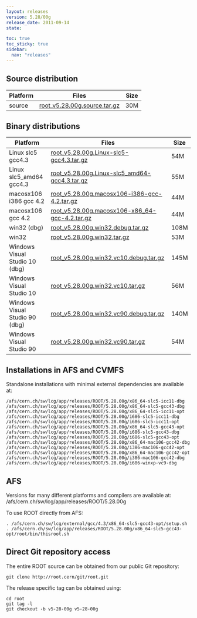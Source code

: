 ```yaml
---
layout: releases
version: 5.28/00g
release_date: 2011-09-14
state:

toc: true
toc_sticky: true
sidebar:
  nav: "releases"
---
```



## Source distribution

| Platform       | Files | Size |
|-----------|-------|-----|
| source | [root_v5.28.00g.source.tar.gz](https://root.cern/download/root_v5.28.00g.source.tar.gz) |  30M |


## Binary distributions

| Platform       | Files | Size |
|-----------|-------|-----|
| Linux slc5 gcc4.3 | [root_v5.28.00g.Linux-slc5-gcc4.3.tar.gz](https://root.cern/download/root_v5.28.00g.Linux-slc5-gcc4.3.tar.gz) |  54M |
| Linux slc5_amd64 gcc4.3 | [root_v5.28.00g.Linux-slc5_amd64-gcc4.3.tar.gz](https://root.cern/download/root_v5.28.00g.Linux-slc5_amd64-gcc4.3.tar.gz) |  55M |
| macosx106 i386 gcc 4.2 | [root_v5.28.00g.macosx106-i386-gcc-4.2.tar.gz](https://root.cern/download/root_v5.28.00g.macosx106-i386-gcc-4.2.tar.gz) |  44M |
| macosx106 gcc 4.2 | [root_v5.28.00g.macosx106-x86_64-gcc-4.2.tar.gz](https://root.cern/download/root_v5.28.00g.macosx106-x86_64-gcc-4.2.tar.gz) |  44M |
| win32 (dbg) | [root_v5.28.00g.win32.debug.tar.gz](https://root.cern/download/root_v5.28.00g.win32.debug.tar.gz) | 108M |
| win32 | [root_v5.28.00g.win32.tar.gz](https://root.cern/download/root_v5.28.00g.win32.tar.gz) |  53M |
| Windows Visual Studio 10 (dbg) | [root_v5.28.00g.win32.vc10.debug.tar.gz](https://root.cern/download/root_v5.28.00g.win32.vc10.debug.tar.gz) | 145M |
| Windows Visual Studio 10 | [root_v5.28.00g.win32.vc10.tar.gz](https://root.cern/download/root_v5.28.00g.win32.vc10.tar.gz) |  56M |
| Windows Visual Studio 90 (dbg) | [root_v5.28.00g.win32.vc90.debug.tar.gz](https://root.cern/download/root_v5.28.00g.win32.vc90.debug.tar.gz) | 140M |
| Windows Visual Studio 90 | [root_v5.28.00g.win32.vc90.tar.gz](https://root.cern/download/root_v5.28.00g.win32.vc90.tar.gz) |  54M |



## Installations in AFS and CVMFS
Standalone installations with minimal external dependencies are available at:
~~~
/afs/cern.ch/sw/lcg/app/releases/ROOT/5.28.00g/x86_64-slc5-icc11-dbg
/afs/cern.ch/sw/lcg/app/releases/ROOT/5.28.00g/x86_64-slc5-gcc43-dbg
/afs/cern.ch/sw/lcg/app/releases/ROOT/5.28.00g/x86_64-slc5-icc11-opt
/afs/cern.ch/sw/lcg/app/releases/ROOT/5.28.00g/i686-slc5-icc11-dbg
/afs/cern.ch/sw/lcg/app/releases/ROOT/5.28.00g/i686-slc5-icc11-opt
/afs/cern.ch/sw/lcg/app/releases/ROOT/5.28.00g/x86_64-slc5-gcc43-opt
/afs/cern.ch/sw/lcg/app/releases/ROOT/5.28.00g/i686-slc5-gcc43-dbg
/afs/cern.ch/sw/lcg/app/releases/ROOT/5.28.00g/i686-slc5-gcc43-opt
/afs/cern.ch/sw/lcg/app/releases/ROOT/5.28.00g/x86_64-mac106-gcc42-dbg
/afs/cern.ch/sw/lcg/app/releases/ROOT/5.28.00g/i386-mac106-gcc42-opt
/afs/cern.ch/sw/lcg/app/releases/ROOT/5.28.00g/x86_64-mac106-gcc42-opt
/afs/cern.ch/sw/lcg/app/releases/ROOT/5.28.00g/i386-mac106-gcc42-dbg
/afs/cern.ch/sw/lcg/app/releases/ROOT/5.28.00g/i686-winxp-vc9-dbg
~~~

## AFS
Versions for many different platforms and compilers are available at:
/afs/cern.ch/sw/lcg/app/releases/ROOT/5.28.00g

To use ROOT directly from AFS:
~~~
. /afs/cern.ch/sw/lcg/external/gcc/4.3/x86_64-slc5-gcc43-opt/setup.sh
. /afs/cern.ch/sw/lcg/app/releases/ROOT/5.28.00g/x86_64-slc5-gcc43-opt/root/bin/thisroot.sh
~~~

## Direct Git repository access
The entire ROOT source can be obtained from our public Git repository:

~~~
git clone http://root.cern/git/root.git
~~~
The release specific tag can be obtained using:
~~~
cd root
git tag -l
git checkout -b v5-28-00g v5-28-00g
~~~

